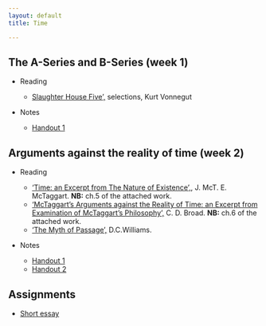 ```yaml
---
layout: default
title: Time

---
```



## The A-Series and B-Series (week 1)

+ Reading
	+ [Slaughter House Five’,](/metaphysics/reading) selections, Kurt Vonnegut

+ Notes
	+ [Handout 1](/metaphysics/time/Time1.pdf)


## Arguments against the reality of time (week 2) 

+ Reading
	+ [‘Time: an Excerpt from The Nature of Existence’,](/metaphysics/big.pdf),  J. McT. E. McTaggart. **NB:** ch.5 of the attached work.
	+ [‘McTaggart’s Arguments against the Reality of Time: an Excerpt from Examination of McTaggart’s Philosophy’,](/metaphysics/big.pdf) C. D. Broad. **NB:** ch.6 of the attached work.
	+ [‘The Myth of Passage’,](myth.pdf) D.C.Williams.

+ Notes
	+ [Handout 1](/metaphysics/time/Time2.pdf)
	+ [Handout 2](/metaphysics/time/Time3.pdf)

## Assignments

+ [Short essay](essay)

